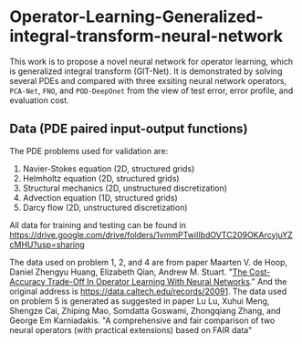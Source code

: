 # Operator-Learning-Generalized-integral-transform-neural-network

This work is to propose a novel neural network for operator learning, which is generalized integral transform (GIT-Net). It is demonstrated by solving several PDEs and compared with three exsiting neural network operators, `PCA-Net`, `FNO`, and `POD-DeepOnet` from the view of test error, error profile, and evaluation cost.

## Data (PDE paired input-output functions)
The PDE problems used for validation are:
1. Navier-Stokes equation (2D, structured grids)
2. Helmholtz equation (2D, structured grids)
3. Structural mechanics (2D, unstructured discretization)
4. Advection equation (1D, structured grids)
5. Darcy flow (2D, unstructured discretization)

All data for training and testing can be found in https://drive.google.com/drive/folders/1vmmPTwiIIbdOVTC209OKArcyjuYZcMHU?usp=sharing

The data used on problem 1, 2, and 4 are from paper Maarten V. de Hoop, Daniel Zhengyu Huang, Elizabeth Qian, Andrew M. Stuart. "[The Cost-Accuracy Trade-Off In Operator Learning With Neural Networks](https://arxiv.org/abs/2203.13181)." And the original address is https://data.caltech.edu/records/20091.
The data used on problem 5 is generated as suggested in paper Lu Lu, Xuhui Meng, Shengze Cai, Zhiping Mao, Somdatta Goswami, Zhongqiang Zhang, and George Em
Karniadakis. "A comprehensive and fair comparison of two neural operators (with practical extensions) based on FAIR data"
